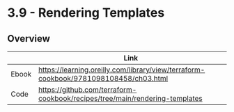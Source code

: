 # 3.9 - Rendering Templates

## Overview

|       | Link                                                                                 |
|-------|--------------------------------------------------------------------------------------|
| Ebook | https://learning.oreilly.com/library/view/terraform-cookbook/9781098108458/ch03.html |
| Code  | https://github.com/terraform-cookbook/recipes/tree/main/rendering-templates                   |
